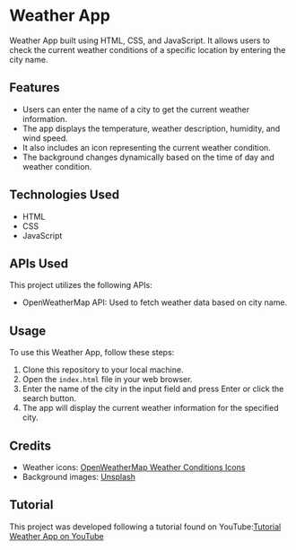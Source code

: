# Weather App

Weather App built using HTML, CSS, and JavaScript. It allows users to check the current weather conditions of a specific location by entering the city name.

## Features

- Users can enter the name of a city to get the current weather information.
- The app displays the temperature, weather description, humidity, and wind speed.
- It also includes an icon representing the current weather condition.
- The background changes dynamically based on the time of day and weather condition.

## Technologies Used

- HTML
- CSS
- JavaScript

## APIs Used

This project utilizes the following APIs:

- OpenWeatherMap API: Used to fetch weather data based on city name.

## Usage

To use this Weather App, follow these steps:

1. Clone this repository to your local machine.
2. Open the `index.html` file in your web browser.
3. Enter the name of the city in the input field and press Enter or click the search button.
4. The app will display the current weather information for the specified city.


## Credits

- Weather icons: [OpenWeatherMap Weather Conditions Icons](https://openweathermap.org/weather-conditions)
- Background images: [Unsplash](https://unsplash.com/)
## Tutorial

This project was developed following a tutorial found on YouTube:[Tutorial Weather App on YouTube](https://www.youtube.com/watch?v=iILFBGm_I9M)

